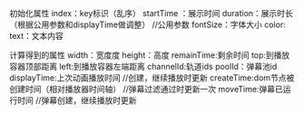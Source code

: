 初始化属性
index：key标识（乱序）
startTime ：展示时间
duration：展示时长（根据公用参数和displayTime做调整）  //公用参数
fontSize：字体大小
color:
text：文本内容

计算得到的属性
width：宽度度
height：高度
remainTime:剩余时间
top:到播放容器顶部距离
left:到播放容器左端距离
channelId:轨道ids
poolId：弹幕池id
displayTime:上次动画播放时间    //创建，继续播放时更新
createTime:dom节点被创建时间（相对播放器时间轴）    //弹幕过滤通过时更新一次
moveTime:弹幕已运行时间     //弹幕创建，继续播放时更新



